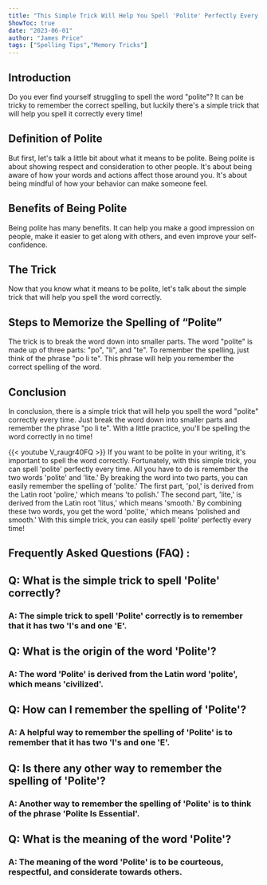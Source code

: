 ```yaml
---
title: "This Simple Trick Will Help You Spell 'Polite' Perfectly Every Time!"
ShowToc: true 
date: "2023-06-01"
author: "James Price" 
tags: ["Spelling Tips","Memory Tricks"]
---
```

## Introduction
Do you ever find yourself struggling to spell the word "polite"? It can be tricky to remember the correct spelling, but luckily there's a simple trick that will help you spell it correctly every time! 

## Definition of Polite
But first, let's talk a little bit about what it means to be polite. Being polite is about showing respect and consideration to other people. It's about being aware of how your words and actions affect those around you. It's about being mindful of how your behavior can make someone feel. 

## Benefits of Being Polite
Being polite has many benefits. It can help you make a good impression on people, make it easier to get along with others, and even improve your self-confidence. 

## The Trick
Now that you know what it means to be polite, let's talk about the simple trick that will help you spell the word correctly. 

## Steps to Memorize the Spelling of “Polite”
The trick is to break the word down into smaller parts. The word "polite" is made up of three parts: "po", "li", and "te". To remember the spelling, just think of the phrase "po li te". This phrase will help you remember the correct spelling of the word. 

## Conclusion
In conclusion, there is a simple trick that will help you spell the word "polite" correctly every time. Just break the word down into smaller parts and remember the phrase "po li te". With a little practice, you'll be spelling the word correctly in no time!

{{< youtube V_raugr40FQ >}} 
If you want to be polite in your writing, it's important to spell the word correctly. Fortunately, with this simple trick, you can spell 'polite' perfectly every time. All you have to do is remember the two words 'polite' and 'lite.' By breaking the word into two parts, you can easily remember the spelling of 'polite.' The first part, 'pol,' is derived from the Latin root 'polire,' which means 'to polish.' The second part, 'lite,' is derived from the Latin root 'litus,' which means 'smooth.' By combining these two words, you get the word 'polite,' which means 'polished and smooth.' With this simple trick, you can easily spell 'polite' perfectly every time!

## Frequently Asked Questions (FAQ) :
<h2>Q: What is the simple trick to spell 'Polite' correctly?</h2>

<h3>A: The simple trick to spell 'Polite' correctly is to remember that it has two 'I's and one 'E'.</h3>

<h2>Q: What is the origin of the word 'Polite'? </h2>

<h3>A: The word 'Polite' is derived from the Latin word 'polite', which means 'civilized'.</h3>

<h2>Q: How can I remember the spelling of 'Polite'? </h2>

<h3>A: A helpful way to remember the spelling of 'Polite' is to remember that it has two 'I's and one 'E'.</h3>

<h2>Q: Is there any other way to remember the spelling of 'Polite'? </h2>

<h3>A: Another way to remember the spelling of 'Polite' is to think of the phrase 'Polite Is Essential'.</h3>

<h2>Q: What is the meaning of the word 'Polite'? </h2>

<h3>A: The meaning of the word 'Polite' is to be courteous, respectful, and considerate towards others.</h3>





